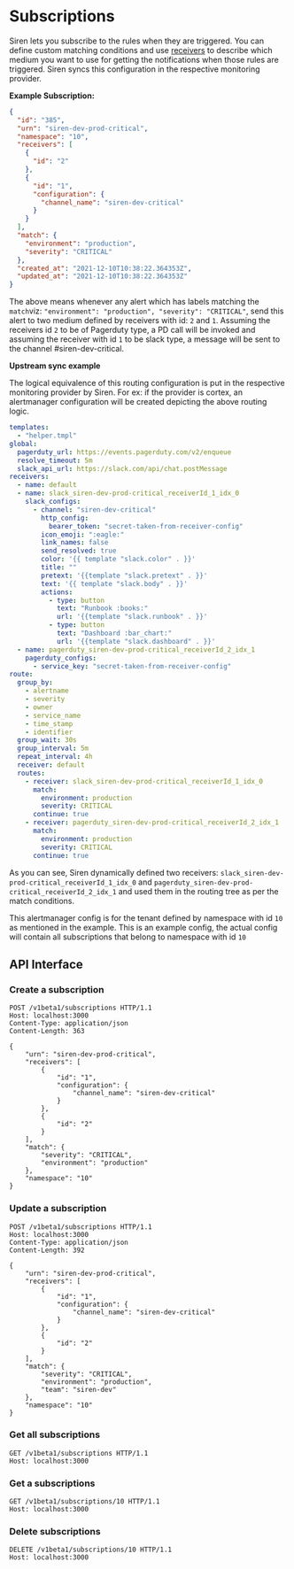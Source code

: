 # Subscriptions

Siren lets you subscribe to the rules when they are triggered. You can define custom matching conditions and use
[receivers](./receivers.md) to describe which medium you want to use for getting the notifications when those rules are
triggered. Siren syncs this configuration in the respective monitoring provider.

**Example Subscription:**

```json
{
  "id": "385",
  "urn": "siren-dev-prod-critical",
  "namespace": "10",
  "receivers": [
    {
      "id": "2"
    },
    {
      "id": "1",
      "configuration": {
        "channel_name": "siren-dev-critical"
      }
    }
  ],
  "match": {
    "environment": "production",
    "severity": "CRITICAL"
  },
  "created_at": "2021-12-10T10:38:22.364353Z",
  "updated_at": "2021-12-10T10:38:22.364353Z"
}
```

The above means whenever any alert which has labels matching the `match`viz:
`"environment": "production", "severity": "CRITICAL"`, send this alert to two medium defined by receivers with id: `2`
and `1`. Assuming the receivers id `2` to be of Pagerduty type, a PD call will be invoked and assuming the receiver with
id `1` to be slack type, a message will be sent to the channel #siren-dev-critical.

**Upstream sync example**

The logical equivalence of this routing configuration is put in the respective monitoring provider by Siren. For ex: if
the provider is cortex, an alertmanager configuration will be created depicting the above routing logic.

```yaml
templates:
  - "helper.tmpl"
global:
  pagerduty_url: https://events.pagerduty.com/v2/enqueue
  resolve_timeout: 5m
  slack_api_url: https://slack.com/api/chat.postMessage
receivers:
  - name: default
  - name: slack_siren-dev-prod-critical_receiverId_1_idx_0
    slack_configs:
      - channel: "siren-dev-critical"
        http_config:
          bearer_token: "secret-taken-from-receiver-config"
        icon_emoji: ":eagle:"
        link_names: false
        send_resolved: true
        color: '{{ template "slack.color" . }}'
        title: ""
        pretext: '{{template "slack.pretext" . }}'
        text: '{{ template "slack.body" . }}'
        actions:
          - type: button
            text: "Runbook :books:"
            url: '{{template "slack.runbook" . }}'
          - type: button
            text: "Dashboard :bar_chart:"
            url: '{{template "slack.dashboard" . }}'
  - name: pagerduty_siren-dev-prod-critical_receiverId_2_idx_1
    pagerduty_configs:
      - service_key: "secret-taken-from-receiver-config"
route:
  group_by:
    - alertname
    - severity
    - owner
    - service_name
    - time_stamp
    - identifier
  group_wait: 30s
  group_interval: 5m
  repeat_interval: 4h
  receiver: default
  routes:
    - receiver: slack_siren-dev-prod-critical_receiverId_1_idx_0
      match:
        environment: production
        severity: CRITICAL
      continue: true
    - receiver: pagerduty_siren-dev-prod-critical_receiverId_2_idx_1
      match:
        environment: production
        severity: CRITICAL
      continue: true

```

As you can see, Siren dynamically defined two receivers: `slack_siren-dev-prod-critical_receiverId_1_idx_0`
and `pagerduty_siren-dev-prod-critical_receiverId_2_idx_1` and used them in the routing tree as per the match
conditions.

This alertmanager config is for the tenant defined by namespace with id `10` as mentioned in the example. This is an
example config, the actual config will contain all subscriptions that belong to namespace with id `10`

## API Interface

### Create a subscription

```text
POST /v1beta1/subscriptions HTTP/1.1
Host: localhost:3000
Content-Type: application/json
Content-Length: 363

{
    "urn": "siren-dev-prod-critical",
    "receivers": [
        {
            "id": "1",
            "configuration": {
                "channel_name": "siren-dev-critical"
            }
        },
        {
            "id": "2"
        }
    ],
    "match": {
        "severity": "CRITICAL",
        "environment": "production"
    },
    "namespace": "10"
}
```

### Update a subscription

```text
POST /v1beta1/subscriptions HTTP/1.1
Host: localhost:3000
Content-Type: application/json
Content-Length: 392

{
    "urn": "siren-dev-prod-critical",
    "receivers": [
        {
            "id": "1",
            "configuration": {
                "channel_name": "siren-dev-critical"
            }
        },
        {
            "id": "2"
        }
    ],
    "match": {
        "severity": "CRITICAL",
        "environment": "production",
        "team": "siren-dev"
    },
    "namespace": "10"
}
```

### Get all subscriptions

```text
GET /v1beta1/subscriptions HTTP/1.1
Host: localhost:3000
```

### Get a subscriptions

```text
GET /v1beta1/subscriptions/10 HTTP/1.1
Host: localhost:3000
```

### Delete subscriptions

```text
DELETE /v1beta1/subscriptions/10 HTTP/1.1
Host: localhost:3000
```
